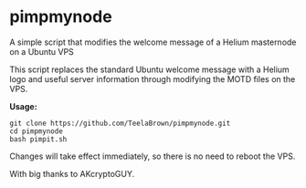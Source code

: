 # pimpmynode
A simple script that modifies the welcome message of a Helium masternode on a Ubuntu VPS

This script replaces the standard Ubuntu welcome message with a Helium logo and useful server information through modifying the MOTD files on the VPS.

**Usage:**

```
git clone https://github.com/TeelaBrown/pimpmynode.git
cd pimpmynode
bash pimpit.sh
```

Changes will take effect immediately, so there is no need to reboot the VPS. 

With big thanks to AKcryptoGUY.
